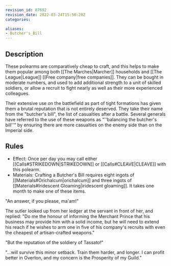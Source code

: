 ```yaml
---
revision_id: 87692
revision_date: 2022-03-24T15:50:20Z
categories:

aliases:
- Butcher's_Bill
---
```


## Description
These polearms are comparatively cheap to craft, and this helps to make them popular among both [[The Marches|Marcher]] households and [[The League|League]] [[Free company|free companies]]. They can be bought in moderate numbers, and used to add additional strength to a unit of skilled soldiers, or allow a recruit to fight nearly as well as their more experienced colleagues. 

Their extensive use on the battlefield as part of tight formations has given them a brutal reputation that is not entirely deserved. They take their name from the "butcher's bill", the list of casualties after a battle. Several generals have referred to the use of these weapons as "''balancing the butcher's bill''" by ensuring there are more casualties on the enemy side than on the Imperial side.

## Rules

* Effect: Once per day you may call either [[Calls#STRIKEDOWN|STRIKEDOWN]] or [[Calls#CLEAVE|CLEAVE]] with this polearm.
* Materials: Crafting a Butcher's Bill requires eight ingots of [[Materials#Orichalcum|orichalcum]] and three ingots of [[Materials#Iridescent Gloaming|iridescent gloaming]]. It takes one month to make one of these items.

"An answer, if you please, ma'am!" 

The sutler looked up from her ledger at the servant in front of her, and replied: "Do me the honour of informing the Merchant Prince that his business may provide him with a solid income, but he will need to extend his reach if he wishes to arm one in five of his company's recruits with even the cheapest of artisan-crafted weapons." 

"But the reputation of the soldiery of Tassato!" 

"...will survive this minor setback. Train them harder, and longer. I can profit better in Overton, and my concern is the Prosperity of my Guild."

